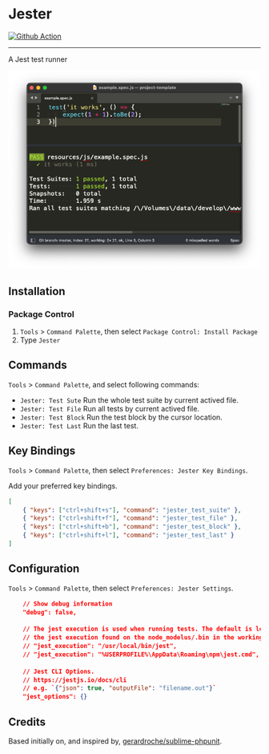 # Jester

[![Github Action](https://github.com/absszero/sublime-jester/workflows/build/badge.svg)](https://github.com/absszero/sublime-jester/actions)

------------


A Jest test runner

![example](example.png)



## Installation

### Package Control

1. `Tools`  > `Command Palette`, then select `Package Control: Install Package`
2. Type `Jester`



## Commands

`Tools`  > `Command Palette`, and select following commands:

- `Jester: Test Sute` Run the whole test suite by current actived file.
- `Jester: Test File` Run all tests by current actived file.
- `Jester: Test Block` Run the test block by the cursor location.
- `Jester: Test Last` Run the last test.



## Key Bindings

`Tools`  > `Command Palette`, then select `Preferences: Jester Key Bindings`.

Add your preferred key bindings.

```json
[
    { "keys": ["ctrl+shift+s"], "command": "jester_test_suite" },
    { "keys": ["ctrl+shift+f"], "command": "jester_test_file" },
    { "keys": ["ctrl+shift+b"], "command": "jester_test_block" },
    { "keys": ["ctrl+shift+l"], "command": "jester_test_last" }
]
```



## Configuration

`Tools`  > `Command Palette`, then select `Preferences: Jester Settings`.

```json
    // Show debug information
    "debug": false,

    // The jest execution is used when running tests. The default is looking for
    // the jest execution found on the node_modelus/.bin in the working directories.
    // "jest_execution": "/usr/local/bin/jest",
    // "jest_execution": "%USERPROFILE%\AppData\Roaming\npm\jest.cmd",

    // Jest CLI Options.
    // https://jestjs.io/docs/cli
    // e.g. `{"json": true, "outputFile": "filename.out"}`
    "jest_options": {}
```




## Credits

Based initially on, and inspired by, [gerardroche/sublime-phpunit](https://github.com/gerardroche/sublime-phpunit/).

